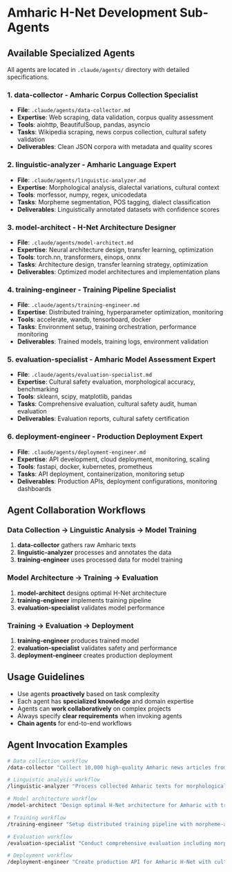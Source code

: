 # Amharic H-Net Development Sub-Agents

## Available Specialized Agents

All agents are located in `.claude/agents/` directory with detailed specifications.

### 1. **data-collector** - Amharic Corpus Collection Specialist
- **File**: `.claude/agents/data-collector.md`
- **Expertise**: Web scraping, data validation, corpus quality assessment
- **Tools**: aiohttp, BeautifulSoup, pandas, asyncio
- **Tasks**: Wikipedia scraping, news corpus collection, cultural safety validation
- **Deliverables**: Clean JSON corpora with metadata and quality scores

### 2. **linguistic-analyzer** - Amharic Language Expert  
- **File**: `.claude/agents/linguistic-analyzer.md`
- **Expertise**: Morphological analysis, dialectal variations, cultural context
- **Tools**: morfessor, numpy, regex, unicodedata
- **Tasks**: Morpheme segmentation, POS tagging, dialect classification
- **Deliverables**: Linguistically annotated datasets with confidence scores

### 3. **model-architect** - H-Net Architecture Designer
- **File**: `.claude/agents/model-architect.md`
- **Expertise**: Neural architecture design, transfer learning, optimization
- **Tools**: torch.nn, transformers, einops, onnx
- **Tasks**: Architecture design, transfer learning strategy, optimization
- **Deliverables**: Optimized model architectures and implementation plans

### 4. **training-engineer** - Training Pipeline Specialist
- **File**: `.claude/agents/training-engineer.md`
- **Expertise**: Distributed training, hyperparameter optimization, monitoring
- **Tools**: accelerate, wandb, tensorboard, docker
- **Tasks**: Environment setup, training orchestration, performance monitoring
- **Deliverables**: Trained models, training logs, environment validation

### 5. **evaluation-specialist** - Amharic Model Assessment Expert
- **File**: `.claude/agents/evaluation-specialist.md`
- **Expertise**: Cultural safety evaluation, morphological accuracy, benchmarking
- **Tools**: sklearn, scipy, matplotlib, pandas
- **Tasks**: Comprehensive evaluation, cultural safety audit, human evaluation
- **Deliverables**: Evaluation reports, cultural safety certification

### 6. **deployment-engineer** - Production Deployment Expert
- **File**: `.claude/agents/deployment-engineer.md`
- **Expertise**: API development, cloud deployment, monitoring, scaling
- **Tools**: fastapi, docker, kubernetes, prometheus
- **Tasks**: API deployment, containerization, monitoring setup
- **Deliverables**: Production APIs, deployment configurations, monitoring dashboards

## Agent Collaboration Workflows

### Data Collection → Linguistic Analysis → Model Training
1. **data-collector** gathers raw Amharic texts
2. **linguistic-analyzer** processes and annotates the data
3. **training-engineer** uses processed data for model training

### Model Architecture → Training → Evaluation
1. **model-architect** designs optimal H-Net architecture
2. **training-engineer** implements training pipeline
3. **evaluation-specialist** validates model performance

### Training → Evaluation → Deployment
1. **training-engineer** produces trained model
2. **evaluation-specialist** validates safety and performance
3. **deployment-engineer** creates production deployment

## Usage Guidelines

- Use agents **proactively** based on task complexity
- Each agent has **specialized knowledge** and domain expertise
- Agents can **work collaboratively** on complex projects
- Always specify **clear requirements** when invoking agents
- **Chain agents** for end-to-end workflows

## Agent Invocation Examples

```bash
# Data collection workflow
/data-collector "Collect 10,000 high-quality Amharic news articles from BBC Amharic, EBC, and Fana Broadcasting"

# Linguistic analysis workflow  
/linguistic-analyzer "Process collected Amharic texts for morphological segmentation and cultural safety validation"

# Model architecture workflow
/model-architect "Design optimal H-Net architecture for Amharic with transfer learning from Chinese model"

# Training workflow
/training-engineer "Setup distributed training pipeline with morpheme-aware masking and cultural safety integration"

# Evaluation workflow
/evaluation-specialist "Conduct comprehensive evaluation including morphological accuracy and cultural safety assessment"

# Deployment workflow
/deployment-engineer "Create production API for Amharic H-Net with cultural safety monitoring and multi-dialect support"
```